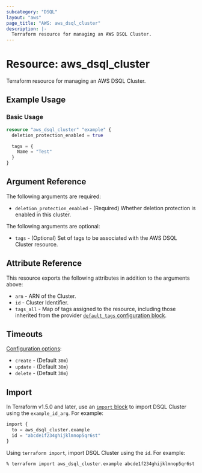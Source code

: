 ```yaml
---
subcategory: "DSQL"
layout: "aws"
page_title: "AWS: aws_dsql_cluster"
description: |-
  Terraform resource for managing an AWS DSQL Cluster.
---
```


# Resource: aws_dsql_cluster

Terraform resource for managing an AWS DSQL Cluster.

## Example Usage

### Basic Usage

```terraform
resource "aws_dsql_cluster" "example" {
  deletion_protection_enabled = true

  tags = {
    Name = "Test"
  }
}
```

## Argument Reference

The following arguments are required:

* `deletion_protection_enabled` - (Required) Whether deletion protection is enabled in this cluster.

The following arguments are optional:

* `tags` - (Optional) Set of tags to be associated with the AWS DSQL Cluster resource.

## Attribute Reference

This resource exports the following attributes in addition to the arguments above:

* `arn` - ARN of the Cluster.
* `id` - Cluster Identifier.
* `tags_all` - Map of tags assigned to the resource, including those inherited from the provider [`default_tags` configuration block](/docs/providers/aws/index.html#default_tags-configuration-block).

## Timeouts

[Configuration options](https://developer.hashicorp.com/terraform/language/resources/syntax#operation-timeouts):

* `create` - (Default `30m`)
* `update` - (Default `30m`)
* `delete` - (Default `30m`)

## Import

In Terraform v1.5.0 and later, use an [`import` block](https://developer.hashicorp.com/terraform/language/import) to import DSQL Cluster using the `example_id_arg`. For example:

```terraform
import {
  to = aws_dsql_cluster.example
  id = "abcde1f234ghijklmnop5qr6st"
}
```

Using `terraform import`, import DSQL Cluster using the `id`. For example:

```console
% terraform import aws_dsql_cluster.example abcde1f234ghijklmnop5qr6st
```
